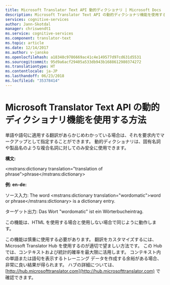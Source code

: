 ```yaml
---
title: Microsoft Translator Text API 動的ディクショナリ | Microsoft Docs
description: Microsoft Translator Text API の動的ディクショナリ機能を使用する方法。
services: cognitive-services
author: Jann-Skotdal
manager: chriswendt1
ms.service: cognitive-services
ms.component: translator-text
ms.topic: article
ms.date: 12/14/2017
ms.author: v-jansko
ms.openlocfilehash: a18348c9786669ac41c4e149577d97cd631d5531
ms.sourcegitcommit: 95d9a6acf29405a533db943b1688612980374272
ms.translationtype: HT
ms.contentlocale: ja-JP
ms.lasthandoff: 06/23/2018
ms.locfileid: "35378414"
---
```

# <a name="how-to-use-the-dynamic-dictionary-feature-of-the-microsoft-translator-text-api"></a>Microsoft Translator Text API の動的ディクショナリ機能を使用する方法

単語や語句に適用する翻訳があらかじめわかっている場合は、それを要求内でマークアップとして指定することができます。 動的ディクショナリは、固有名詞や製品名のような複合名詞に対してのみ安全に使用できます。 

**構文:** 

<mstrans:dictionary translation=”translation of phrase”>phrase</mstrans:dictionary>

**例: en-de:**

ソース入力: The word <mstrans:dictionary translation=\"wordomatic\">word or phrase</mstrans:dictionary> is a dictionary entry.

ターゲット出力: Das Wort "wordomatic" ist ein Wörterbucheintrag.

この機能は、HTML を使用する場合と使用しない場合で同じように動作します。 

この機能は慎重に使用する必要があります。 翻訳をカスタマイズするには、Microsoft Translator Hub を使用するのが適切で望ましい方法です。 この Hub では、コンテキストおよび統計的確率を最大限に活用します。 コンテキスト内の単語または語句を表示するトレーニング データを作成する余裕がある場合、非常に良い結果が得られます。 ハブの詳細については、[http://hub.microsofttranslator.com](http://hub.microsofttranslator.com) で確認できます。

